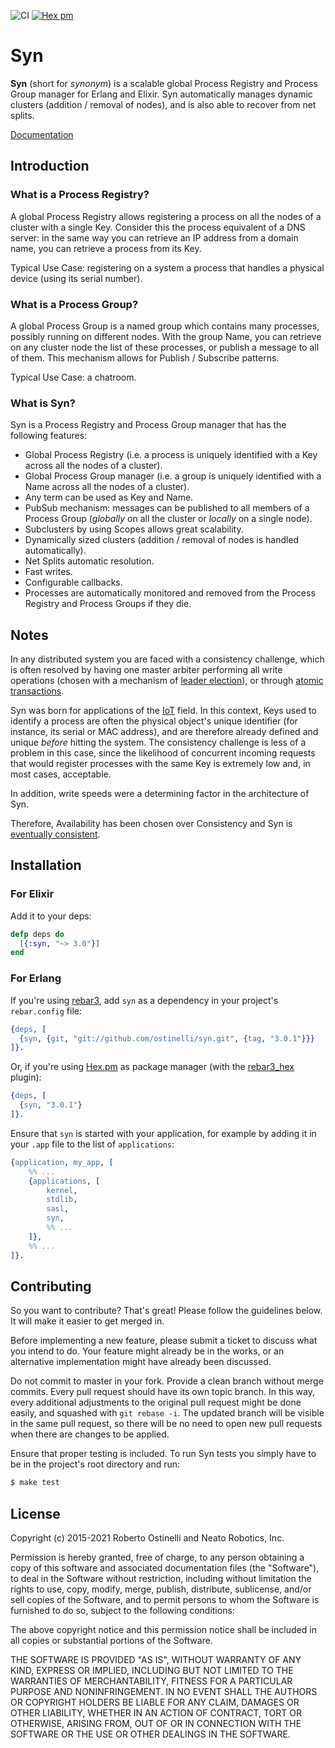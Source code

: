![CI](https://github.com/ostinelli/syn/actions/workflows/ci.yml/badge.svg) [![Hex pm](https://img.shields.io/hexpm/v/syn.svg)](https://hex.pm/packages/syn)

# Syn
**Syn** (short for _synonym_) is a scalable global Process Registry and Process Group manager for Erlang and Elixir.
Syn automatically manages dynamic clusters (addition / removal of nodes), and is also able to recover from net splits.

[Documentation](https://hexdocs.pm/syn/)

## Introduction

### What is a Process Registry?
A global Process Registry allows registering a process on all the nodes of a cluster with a single Key.
Consider this the process equivalent of a DNS server: in the same way you can retrieve an IP address from a domain name,
you can retrieve a process from its Key.

Typical Use Case: registering on a system a process that handles a physical device (using its serial number).

### What is a Process Group?
A global Process Group is a named group which contains many processes, possibly running on different nodes.
With the group Name, you can retrieve on any cluster node the list of these processes, or publish a message to all of them.
This mechanism allows for Publish / Subscribe patterns.

Typical Use Case: a chatroom.

### What is Syn?
Syn is a Process Registry and Process Group manager that has the following features:

* Global Process Registry (i.e. a process is uniquely identified with a Key across all the nodes of a cluster).
* Global Process Group manager (i.e. a group is uniquely identified with a Name across all the nodes of a cluster).
* Any term can be used as Key and Name.
* PubSub mechanism: messages can be published to all members of a Process Group (_globally_ on all the cluster or _locally_ on a single node). 
* Subclusters by using Scopes allows great scalability.
* Dynamically sized clusters (addition / removal of nodes is handled automatically).
* Net Splits automatic resolution.
* Fast writes.
* Configurable callbacks.
* Processes are automatically monitored and removed from the Process Registry and Process Groups if they die.

## Notes
In any distributed system you are faced with a consistency challenge, which is often resolved by having one master arbiter
performing all write operations (chosen with a mechanism of [leader election](http://en.wikipedia.org/wiki/Leader_election)),
or through [atomic transactions](http://en.wikipedia.org/wiki/Atomicity_(database_systems)).

Syn was born for applications of the [IoT](http://en.wikipedia.org/wiki/Internet_of_Things) field. In this context,
Keys used to identify a process are often the physical object's unique identifier (for instance, its serial or MAC address),
and are therefore already defined and unique _before_ hitting the system. The consistency challenge is less of a problem in this case,
since the likelihood of concurrent incoming requests that would register processes with the same Key is extremely low and, in most cases, acceptable.

In addition, write speeds were a determining factor in the architecture of Syn.

Therefore, Availability has been chosen over Consistency and Syn is [eventually consistent](http://en.wikipedia.org/wiki/Eventual_consistency).

## Installation

### For Elixir
Add it to your deps:

```elixir
defp deps do
  [{:syn, "~> 3.0"}]
end
```

### For Erlang
If you're using [rebar3](https://github.com/erlang/rebar3), add `syn` as a dependency in your project's `rebar.config` file:

```erlang
{deps, [
  {syn, {git, "git://github.com/ostinelli/syn.git", {tag, "3.0.1"}}}
]}.
```
Or, if you're using [Hex.pm](https://hex.pm/) as package manager (with the [rebar3_hex](https://github.com/hexpm/rebar3_hex) plugin):

```erlang
{deps, [
  {syn, "3.0.1"}
]}.
```

Ensure that `syn` is started with your application, for example by adding it in your `.app` file to the list of `applications`:

```erlang
{application, my_app, [
    %% ...
    {applications, [
        kernel,
        stdlib,
        sasl,
        syn,
        %% ...
    ]},
    %% ...
]}.
```

## Contributing
So you want to contribute? That's great! Please follow the guidelines below. It will make it easier to get merged in.

Before implementing a new feature, please submit a ticket to discuss what you intend to do. Your feature might already be in the works, or an alternative implementation might have already been discussed.

Do not commit to master in your fork. Provide a clean branch without merge commits. Every pull request should have its own topic branch. In this way, every additional adjustments to the original pull request might be done easily, and squashed with `git rebase -i`. The updated branch will be visible in the same pull request, so there will be no need to open new pull requests when there are changes to be applied.

Ensure that proper testing is included. To run Syn tests you simply have to be in the project's root directory and run:

```bash
$ make test
```

## License

Copyright (c) 2015-2021 Roberto Ostinelli and Neato Robotics, Inc.

Permission is hereby granted, free of charge, to any person obtaining a copy
of this software and associated documentation files (the "Software"), to deal
in the Software without restriction, including without limitation the rights
to use, copy, modify, merge, publish, distribute, sublicense, and/or sell
copies of the Software, and to permit persons to whom the Software is
furnished to do so, subject to the following conditions:

The above copyright notice and this permission notice shall be included in
all copies or substantial portions of the Software.

THE SOFTWARE IS PROVIDED "AS IS", WITHOUT WARRANTY OF ANY KIND, EXPRESS OR
IMPLIED, INCLUDING BUT NOT LIMITED TO THE WARRANTIES OF MERCHANTABILITY,
FITNESS FOR A PARTICULAR PURPOSE AND NONINFRINGEMENT. IN NO EVENT SHALL THE
AUTHORS OR COPYRIGHT HOLDERS BE LIABLE FOR ANY CLAIM, DAMAGES OR OTHER
LIABILITY, WHETHER IN AN ACTION OF CONTRACT, TORT OR OTHERWISE, ARISING FROM,
OUT OF OR IN CONNECTION WITH THE SOFTWARE OR THE USE OR OTHER DEALINGS IN
THE SOFTWARE.
